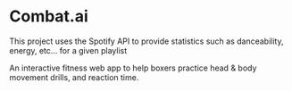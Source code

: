 # Combat.ai
This project uses the Spotify API to provide statistics such as danceability, energy, etc... for a given playlist 

An interactive fitness web app to help boxers practice head & body movement drills, and reaction time.
